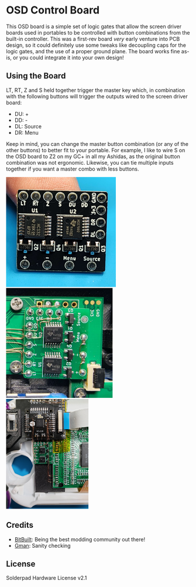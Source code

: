 # OSD Control Board
This OSD board is a simple set of logic gates that allow the screen driver boards used in portables to be controlled with button combinations from the built-in controller. This was a first-rev board *very* early venture into PCB design, so it could definitely use some tweaks like decoupling caps for the logic gates, and the use of a proper ground plane. The board works fine as-is, or you could integrate it into your own design!

## Using the Board
LT, RT, Z and S held together trigger the master key which, in combination with the following buttons will trigger the outputs wired to the screen driver board:
- DU: +
- DD: -
- DL: Source
- DR: Menu

Keep in mind, you can change the master button combination (or any of the other buttons) to better fit to your portable. For example, I like to wire S on the OSD board to Z2 on my GC+ in all my Ashidas, as the original button combination was not ergonomic. Likewise, you can tie multiple inputs together if you want a master combo with less buttons.

<img src="https://github.com/CrazyGadgetMods/OSD-Control-Board/blob/main/images/assembled.jpg" height=300> <img src="https://github.com/CrazyGadgetMods/OSD-Control-Board/blob/main/images/g-boy install.jpg" height=300> <img src="https://github.com/CrazyGadgetMods/OSD-Control-Board/blob/main/images/ashida install.jpg" height=300>

## Credits
- [BitBuilt](https://bitbuilt.net/): Being the best modding community out there!
- [Gman](https://github.com/Gmanmodz): Sanity checking

## License
Solderpad Hardware License v2.1
